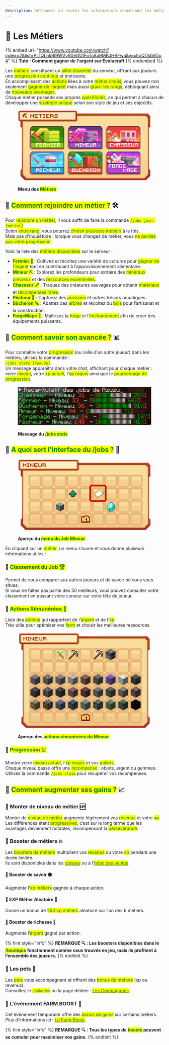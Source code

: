 ```yaml
---
description: Retrouvez ici toutes les informations concernant les métiers
---
```


# 👷 Les Métiers

{% embed url="https://www.youtube.com/watch?index=2&list=PL1QLnkRl9WVyR0eGUtFoTo8a9MBJHBFwa&v=xhcQDkb9DuA" %}
**Tuto : Comment gagner de l'argent sur Evolucraft**
{% endembed %}

Les <mark style="color:green;">métiers</mark> constituent un <mark style="color:green;">pilier essentiel</mark> du serveur, offrant aux joueurs une <mark style="color:green;">progression continue</mark> et motivante.  
En accomplissant des <mark style="color:green;">actions</mark> liées à votre <mark style="color:green;">métier choisi</mark>, vous pouvez non seulement <mark style="color:green;">gagner de l’argent</mark> mais aussi <mark style="color:green;">gravir les rangs</mark>, débloquant ainsi de <mark style="color:green;">nouveaux avantages</mark>.  
Chaque métier possède ses propres <mark style="color:green;">spécificités</mark>, ce qui permet à chacun de développer une <mark style="color:green;">stratégie unique</mark> selon son style de jeu et ses objectifs.  

<figure><img src="../.gitbook/assets/Jobs/InterfaceJobs.png" alt=""><figcaption><p><strong>Menu des <mark style="color:green;">Métiers</mark></strong></p></figcaption></figure>

## 💠 **<mark style="color:green;">Comment rejoindre un métier ?</mark> 🛠️**

Pour <mark style="color:green;">rejoindre un métier</mark>, il vous suffit de faire la commande <mark style="color:green;">`/jobs join [métier]`</mark>.  
Selon <mark style="color:green;">votre rang</mark>, vous pourrez <mark style="color:green;">choisir plusieurs métiers</mark> à la fois.  
Mais pas d'inquiétude : lorsque vous changez de métier, vous <mark style="color:green;">ne perdez pas votre progression</mark>.  

Voici la liste des <mark style="color:green;">métiers disponibles</mark> sur le serveur :  

* <mark style="color:green;">**Fermier 🌾**</mark> : Cultivez et récoltez une variété de cultures pour <mark style="color:green;">gagner de l'argent</mark> tout en contribuant à l’approvisionnement alimentaire.  
* <mark style="color:green;">**Mineur ⛏️**</mark> : Explorez les profondeurs pour extraire des <mark style="color:green;">minéraux précieux</mark> et des <mark style="color:green;">ressources essentielles</mark>.  
* <mark style="color:green;">**Chasseur 🗡️**</mark> : Traquez des créatures sauvages pour obtenir <mark style="color:green;">matériaux</mark> et <mark style="color:green;">récompenses rares</mark>.  
* <mark style="color:green;">**Pêcheur 🎣**</mark> : Capturez des <mark style="color:green;">poissons</mark> et autres trésors aquatiques.  
* <mark style="color:green;">**Bûcheron 🪚**</mark> : Abattez des <mark style="color:green;">arbres</mark> et récoltez du <mark style="color:green;">bois</mark> pour l’artisanat et la construction.  
* <mark style="color:green;">**ForgeMage 📖**</mark> : Maîtrisez la <mark style="color:green;">forge</mark> et l’<mark style="color:green;">enchantement</mark> afin de créer des équipements puissants.  

## 💠 **<mark style="color:green;">Comment savoir son avancée ?</mark> 📊**

Pour connaître votre <mark style="color:green;">progression</mark> (ou celle d’un autre joueur) dans les métiers, utilisez la commande :  
<mark style="color:green;">`/jobs stats [Pseudo]`</mark>.  
Un message apparaîtra dans votre chat, affichant pour chaque métier : votre <mark style="color:green;">niveau</mark>, votre <mark style="color:green;">xp actuel</mark>, l’<mark style="color:green;">xp requis</mark> ainsi que le <mark style="color:green;">pourcentage de progression</mark>.  

<figure><img src="../.gitbook/assets/Jobs/JobsStats.png" alt=""><figcaption><p><strong>Message du <mark style="color:green;">/jobs stats</mark></strong></p></figcaption></figure>

## 💠 **<mark style="color:green;">A quoi sert l'interface du /jobs ?</mark> 🤨**

<figure><img src="../.gitbook/assets/Jobs/JobsSelect.png" alt=""><figcaption><p><strong>Aperçu du <mark style="color:green;">menu du Job Mineur</mark></strong></p></figcaption></figure>

En cliquant sur un <mark style="color:green;">métier</mark>, un menu s’ouvre et vous donne plusieurs informations utiles :  

### 🔸 <mark style="color:green;">**Classement du Job 🏆**</mark>  
Permet de vous comparer aux autres joueurs et de savoir où vous vous situez.  
Si vous ne faites pas partie des 50 meilleurs, vous pouvez consulter votre classement en passant votre curseur sur votre tête de joueur.  

### 🔸 <mark style="color:green;">**Actions Rémunérées 💱**</mark>  
Liste des <mark style="color:green;">actions</mark> qui rapportent de l’<mark style="color:green;">argent</mark> et de l’<mark style="color:green;">xp</mark>.  
Très utile pour optimiser vos <mark style="color:green;">farm</mark> et choisir les meilleures ressources.  

<figure><img src="../.gitbook/assets/Jobs/JobsAction.png" alt=""><figcaption><p><strong>Aperçu des <mark style="color:green;">actions rémunérées du Mineur</mark></strong></p></figcaption></figure>

### 🔸 <mark style="color:green;">**Progression 💹**</mark>  
Montre votre <mark style="color:green;">niveau actuel</mark>, l’<mark style="color:green;">xp requis</mark> et vos <mark style="color:green;">paliers</mark>.  
Chaque niveau passé offre une <mark style="color:green;">récompense</mark> : objets, argent ou gemmes.  
Utilisez la commande <mark style="color:green;">`/jobs claim`</mark> pour récupérer vos récompenses.  

## 💠 **<mark style="color:green;">Comment augmenter ses gains ?</mark> 📈**

### 🔸 Monter de niveau de métier 🆙  
Monter de <mark style="color:green;">niveau de métier</mark> augmente légèrement vos <mark style="color:green;">revenus</mark> et votre <mark style="color:green;">xp</mark>.  
Les différences étant <mark style="color:green;">progressives</mark>, c’est sur le long terme que les avantages deviennent notables, récompensant la <mark style="color:green;">persévérance</mark>.  

### 🔸 Booster de métiers 💥  
Les <mark style="color:green;">boosters de métiers</mark> multiplient vos <mark style="color:green;">revenus</mark> ou votre <mark style="color:green;">xp</mark> pendant une durée limitée.  
Ils sont disponibles dans les [<mark style="color:green;">caisses</mark>](https://wiki.evolucraft.fr/le-gameplay/les-caisses) ou à l’[<mark style="color:green;">hôtel des ventes</mark>](https://wiki.evolucraft.fr/le-gameplay/le-commerce#hôtel-des-ventes).  

#### 🔷 Booster de savoir 🟢  
Augmente l’<mark style="color:green;">xp métiers</mark> gagnée à chaque action.  

#### 🔷 EXP Métier Aléatoire 🎰  
Donne un bonus de <mark style="color:green;">250 xp métiers</mark> aléatoire sur l’un des 6 métiers.  

#### 🔷 Booster de richesse 💸  
Augmente l’<mark style="color:green;">argent</mark> gagné par action.  

{% hint style="info" %}
**REMARQUE 🔍 : Les boosters disponibles dans le <mark style="color:green;">/boutique</mark> fonctionnent comme ceux trouvés en jeu, mais ils profitent à l’ensemble des joueurs.**
{% endhint %}

### 🔸 Les pets 🐾  
Les <mark style="color:green;">pets</mark> vous accompagnent et offrent des <mark style="color:green;">bonus de métiers</mark> (xp ou revenus).  
Consultez le <mark style="color:green;">`/pokedex`</mark> ou la page dédiée : [<mark style="color:green;">Les Compagnons</mark>](https://wiki.evolucraft.fr/le-gameplay/les-compagnons).  

### 🔸 L'évènement FARM BOOST 💱  
Cet évènement temporaire offre des <mark style="color:green;">bonus de gains</mark> sur certains métiers.  
Plus d’informations ici : [<mark style="color:green;">Le Farm Boost</mark>](https://wiki.evolucraft.fr/le-gameplay/les-evenements#farm-boost).  

{% hint style="info" %}
**REMARQUE 🔍 : Tous les types de <mark style="color:green;">boosts</mark> peuvent se cumuler pour maximiser vos gains.**
{% endhint %}
